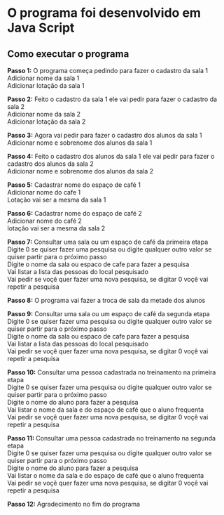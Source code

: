 # O programa foi desenvolvido em Java Script
## Como executar o programa

**Passo 1:** O programa começa pedindo para fazer o cadastro da sala 1<br>
Adicionar nome da sala 1<br>
Adicionar lotação da sala 1<br>

**Passo 2:** Feito o cadastro da sala 1 ele vai pedir para fazer o cadastro da sala 2 <br>
Adicionar nome da sala 2<br>
Adicionar lotação da sala 2<br>

**Passo 3:** Agora vai pedir para fazer o cadastro dos alunos da sala 1<br>
Adicionar nome e sobrenome dos alunos da sala 1<br>

**Passo 4:** Feito o cadastro dos alunos da sala 1 ele vai pedir para fazer o cadastro dos alunos da sala 2<br>
Adicionar nome e sobrenome dos alunos da sala 2<br>

**Passo 5:** Cadastrar nome do espaço de café 1<br>
Adicionar nome do cafe 1<br>
Lotação vai ser a mesma da sala 1<br>

**Passo 6:** Cadastrar nome do espaço de café 2<br>
Adicionar nome do café 2<br>
lotação vai ser a mesma da sala 2<br>

**Passo 7:** Consultar uma sala ou um espaço de café da primeira etapa<br>
Digite 0 se quiser fazer uma pesquisa ou digite qualquer outro valor se quiser partir para o próximo passo<br>
Digite o nome da sala ou espaco de cafe para fazer a pesquisa<br>
Vai listar a lista das pessoas do local pesquisado<br>
Vai pedir se voçê quer fazer uma nova pesquisa, se digitar 0 voçê vai repetir a pesquisa<br>

**Passo 8:** O programa vai fazer a troca de sala da metade dos alunos

**Passo 9:** Consultar uma sala ou um espaço de café da segunda etapa<br>
Digite 0 se quiser fazer uma pesquisa ou digite qualquer outro valor se quiser partir para o próximo passo<br>
Digite o nome da sala ou espaco de cafe para fazer a pesquisa<br>
Vai listar a lista das pessoas do local pesquisado<br>
Vai pedir se voçê quer fazer uma nova pesquisa, se digitar 0 voçê vai repetir a pesquisa<br>

**Passo 10:** Consultar uma pessoa cadastrada no treinamento na primeira etapa<br>
Digite 0 se quiser fazer uma pesquisa ou digite qualquer outro valor se quiser partir para o próximo passo<br>
Digite o nome do aluno para fazer a pesquisa<br>
Vai listar o nome da sala e do espaço de café que o aluno frequenta<br>
Vai pedir se voçê quer fazer uma nova pesquisa, se digitar 0 voçê vai repetir a pesquisa<br>

**Passo 11:** Consultar uma pessoa cadastrada no treinamento na segunda etapa <br>
Digite 0 se quiser fazer uma pesquisa ou digite qualquer outro valor se quiser partir para o próximo passo<br>
Digite o nome do aluno para fazer a pesquisa<br>
Vai listar o nome da sala e do espaço de café que o aluno frequenta<br>
Vai pedir se voçê quer fazer uma nova pesquisa, se digitar 0 voçê vai repetir a pesquisa<br>

**Passo 12:** Agradecimento no fim do programa






